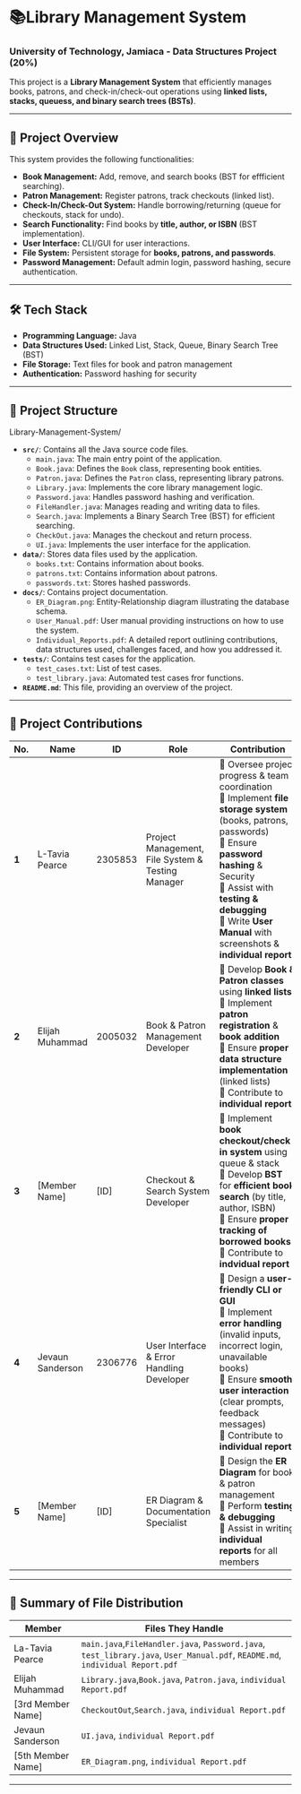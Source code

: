#  📚Library Management System

### University of Technology, Jamiaca - Data Structures Project (20%) 

This project is a **Library Management System** that efficiently manages books, patrons, and check-in/check-out operations using **linked lists, stacks, queuess, and binary search trees (BSTs)**.

---

## 📌 **Project Overview**
This system provides the following functionalities: 
- **Book Management:** Add, remove, and search books (BST for effficient searching).
- **Patron Management:** Register patrons, track checkouts (linked list).
- **Check-In/Check-Out System:** Handle borrowing/returning (queue for checkouts, stack for undo).
- **Search Functionality:** Find books by **title, author, or ISBN** (BST implementation).
- **User Interface:** CLI/GUI for user interactions.
- **File System:** Persistent storage for **books, patrons, and passwords**.
- **Password Management:** Default admin login, password hashing, secure authentication.

---

## 🛠 **Tech Stack** 
- **Programming Language:** Java 
- **Data Structures Used:** Linked List, Stack, Queue, Binary Search Tree (BST)
- **File Storage:** Text files for book and patron management
- **Authentication:** Password hashing for security

---

## 📂 **Project Structure** 

Library-Management-System/
* **`src/`**: Contains all the Java source code files.
    * `main.java`: The main entry point of the application.
    * `Book.java`: Defines the `Book` class, representing book entities.
    * `Patron.java`: Defines the `Patron` class, representing library patrons.
    * `Library.java`: Implements the core library management logic.
    * `Password.java`: Handles password hashing and verification.
    * `FileHandler.java`: Manages reading and writing data to files.
    * `Search.java`: Implements a Binary Search Tree (BST) for efficient searching.
    * `CheckOut.java`: Manages the checkout and return process.
    * `UI.java`: Implements the user interface for the application.
* **`data/`**: Stores data files used by the application.
    * `books.txt`: Contains information about books.
    * `patrons.txt`: Contains information about patrons.
    * `passwords.txt`: Stores hashed passwords.
* **`docs/`**: Contains project documentation.
    * `ER_Diagram.png`: Entity-Relationship diagram illustrating the database schema.
    * `User_Manual.pdf`: User manual providing instructions on how to use the system.
    * `Individual_Reports.pdf`: A detailed report outlining contributions, data structures used, challenges faced, and how you addressed it.
* **`tests/`**: Contains test cases for the application.
   * `test_cases.txt`: List of test cases.
    * `test_library.java`: Automated test cases fror functions.
* **`README.md`**: This file, providing an overview of the project.

---

## 📝 **Project Contributions**

| **No.** | **Name** | **ID** | **Role** | **Contribution** |
|--------|----------|--------|----------|------------------|
| **1** | L-Tavia Pearce | 2305853 | Project Management, File System & Testing Manager | 🔹 Oversee project progress & team coordination <br> 🔹 Implement **file storage system** (books, patrons, passwords) <br> 🔹 Ensure **password hashing** & Security <br> 🔹 Assist with **testing & debugging** <br> 🔹 Write **User Manual** with screenshots & **individual report**|
| **2** | Elijah Muhammad | 2005032 | Book & Patron Management Developer | 🔹 Develop **Book & Patron classes** using **linked lists** <br> 🔹 Implement **patron registration** & **book addition** <br> 🔹 Ensure **proper data structure implementation** (linked lists) <br> 🔹 Contribute to **individual report** |
| **3** | [Member Name] | [ID] | Checkout & Search System Developer | 🔹 Implement **book checkout/check-in system** using queue & stack <br> 🔹 Develop **BST** for **efficient book search** (by title, author, ISBN) <br> 🔹 Ensure **proper tracking of borrowed books** <br> 🔹 Contribute to **indvidual report** |
| **4** | Jevaun Sanderson | 2306776 | User Interface & Error Handling Developer | 🔹 Design a **user-friendly CLI or GUI** <br> 🔹 Implement **error handling** (invalid inputs, incorrect login, unavailable books) <br> 🔹 Ensure **smooth user interaction** (clear prompts, feedback messages) <br> 🔹 Contribute to **individual report** |
| **5** | [Member Name] | [ID] | ER Diagram & Documentation Specialist | 🔹 Design the **ER Diagram** for book & patron management <br> 🔹 Perform **testing & debugging** <br> 🔹 Assist in writing **individual reports** for all members |
---

## 📌 **Summary of File Distribution**

| **Member** | **Files They Handle** |
|------------|-----------------------|
| La-Tavia Pearce | `main.java`,`FileHandler.java`, `Password.java`, `test_library.java`, `User_Manual.pdf`, `README.md`, `individual Report.pdf`|
| Elijah Muhammad | `Library.java`,`Book.java`, `Patron.java`, `individual Report.pdf`|
| [3rd Member Name] | `CheckoutOut`,`Search.java`, `individual Report.pdf`|
| Jevaun Sanderson | `UI.java`, `individual Report.pdf`|
| [5th Member Name] | `ER_Diagram.png`, `individual Report.pdf`|
---
